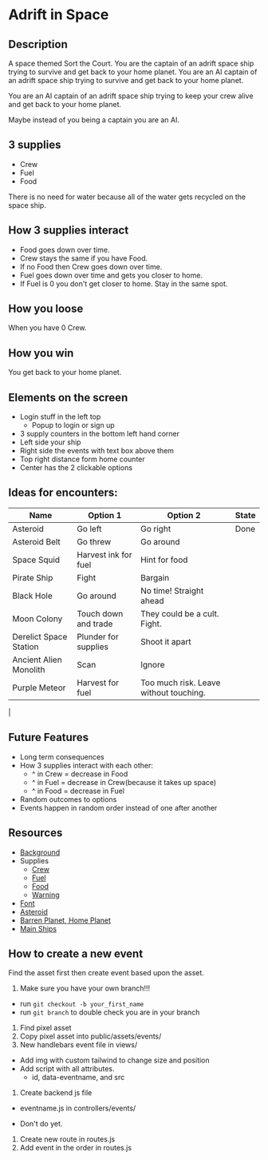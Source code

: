 # Adrift in Space

## Description
A space themed Sort the Court. You are the captain of an adrift space ship trying to survive and get back to your home planet.
You are an AI captain of an adrift space ship trying to survive and get back to your home planet.

You are an AI captain of an adrift space ship trying to keep your crew alive and get back to your home planet.

Maybe instead of you being a captain you are an AI.

## 3 supplies
- Crew
- Fuel
- Food

There is no need for water because all of the water gets recycled on the space ship.

## How 3 supplies interact
- Food goes down over time.
- Crew stays the same if you have Food.
- If no Food then Crew goes down over time.
- Fuel goes down over time and gets you closer to home.
- If Fuel is 0 you don't get closer to home. Stay in the same spot.

## How you loose
When you have 0 Crew.

## How you win
You get back to your home planet.

## Elements on the screen
- Login stuff in the left top
  - Popup to login or sign up
- 3 supply counters in the bottom left hand corner
- Left side your ship
- Right side the events with text box above them
- Top right distance form home counter
- Center has the 2 clickable options

## Ideas for encounters:

| Name                   | Option 1             | Option 2                               | State |
|------------------------|----------------------|----------------------------------------|-------|
| Asteroid               | Go left              | Go right                               | Done  |
| Asteroid Belt          | Go threw             | Go around                              |       |
| Space Squid            | Harvest ink for fuel | Hint for food                          |       |
| Pirate Ship            | Fight                | Bargain                                |       |
| Black Hole             | Go around            | No time! Straight ahead                |       |
| Moon Colony            | Touch down and trade | They could be a cult. Fight.           |       |
| Derelict Space Station | Plunder for supplies | Shoot it apart                         |       |
| Ancient Alien Monolith | Scan                 | Ignore                                 |       |
| Purple Meteor          | Harvest for fuel     | Too much risk. Leave without touching. |       |
| 

## Future Features
  - Long term consequences
  - How 3 supplies interact with each other:
    - ^ in Crew = decrease in Food
    - ^ in Fuel = decrease in Crew(because it takes up space)
    - ^ in Food = decrease in Fuel
  - Random outcomes to options
  - Events happen in random order instead of one after another

## Resources
- [Background](https://deep-fold.itch.io/space-background-generator)
- Supplies
  - [Crew](https://www.flaticon.com/free-icon/team_6515003)
  - [Fuel](https://www.flaticon.com/free-icon/start-up_6514940)
  - [Food](https://www.flaticon.com/free-icon/pizza_12065322)
  - [Warning](https://www.flaticon.com/free-icon/caution_6514911)
- [Font](https://fonts.google.com/specimen/VT323)
- [Asteroid](http://pixelartmaker.com/art/b02b88d8461a4fb)
- [Barren Planet, Home Planet](https://helianthus-games.itch.io/)
- [Main Ships](https://foozlecc.itch.io/)

## How to create a new event
Find the asset first then create event based upon the asset.
1. Make sure you have your own branch!!!
  - run `git checkout -b your_first_name`
  - run `git branch` to double check you are in your branch
1. Find pixel asset
1. Copy pixel asset into public/assets/events/
1. New handlebars event file in views/
  - Add img with custom tailwind to change size and position
  - Add script with all attributes.
    - id, data-eventname, and src
1. Create backend js file
  - eventname.js in controllers/events/


- Don't do yet.
1. Create new route in routes.js
1. Add event in the order in routes.js